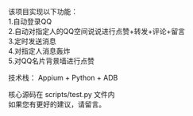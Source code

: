 该项目实现以下功能：  
1.自动登录QQ  
2.自动对指定人的QQ空间说说进行点赞+转发+评论+留言  
3.定时发送消息  
4.对指定人消息轰炸  
5.对QQ名片背景墙进行点赞  

技术栈：
Appium + Python + ADB 

核心源码在 scripts/test.py 文件内  
如果您有更好的建议，请留言。
